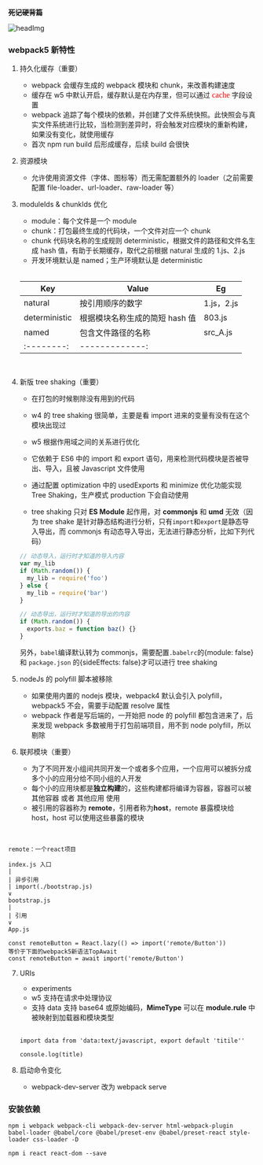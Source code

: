 **~~死记硬背篇~~**

![headImg](https://img-blog.csdnimg.cn/20190110153341989.jpg?x-oss-process=image/watermark,type_ZmFuZ3poZW5naGVpdGk,shadow_10,text_aHR0cHM6Ly9ibG9nLmNzZG4ubmV0L3dlaXhpbl8zODE4NDc0MQ==,size_16,color_FFFFFF,t_70)

### webpack5 新特性

1. 持久化缓存（重要）

   - webpack 会缓存生成的 webpack 模块和 chunk，来改善构建速度
   - 缓存在 w5 中默认开启，缓存默认是在内存里，但可以通过 <font face="楷体" size = 3 color = red > cache </font> 字段设置
   - webpack 追踪了每个模块的依赖，并创建了文件系统快照。此快照会与真实文件系统进行比较，当检测到差异时，将会触发对应模块的重新构建，如果没有变化，就使用缓存
   - 首次 npm run build 后形成缓存，后续 build 会很快

2. 资源模块

   - 允许使用资源文件（字体、图标等）而无需配置额外的 loader（之前需要配置 file-loader、url-loader、raw-loader 等）

3. moduleIds & chunkIds 优化

   - module：每个文件是一个 module
   - chunk：打包最终生成的代码块，一个文件对应一个 chunk
   - chunk 代码块名称的生成规则 deterministic，根据文件的路径和文件名生成 hash 值，有助于长期缓存，取代之前根据 natural 生成的 1.js、2.js
   - 开发环境默认是 named；生产环境默认是 deterministic

   <br>

   | Key           | Value                          | Eg         |
   | ------------- | ------------------------------ | ---------- |
   | natural       | 按引用顺序的数字               | 1.js，2.js |
   | deterministic | 根据模块名称生成的简短 hash 值 | 803.js     |
   | named         | 包含文件路径的名称             | src_A.js   |
   | :--------:    | -------------:                 |

<br>

4. 新版 tree shaking（重要）

   - 在打包的时候剔除没有用到的代码
   - w4 的 tree shaking 很简单，主要是看 import 进来的变量有没有在这个模块出现过
   - w5 根据作用域之间的关系进行优化
   - 它依赖于 ES6 中的 import 和 export 语句，用来检测代码模块是否被导出、导入，且被 Javascript 文件使用
   - 通过配置 optimization 中的 usedExports 和 minimize 优化功能实现 Tree Shaking，生产模式 production 下会自动使用

   - tree shaking 只对 **ES Module** 起作用，对 **commonjs** 和 **umd** 无效（因为 tree shake 是针对静态结构进行分析，只有`import`和`export`是静态导入导出，而 commonjs 有动态导入导出，无法进行静态分析，比如下列代码）

   ```javascript
   // 动态导入，运行时才知道的导入内容
   var my_lib
   if (Math.random()) {
     my_lib = require('foo')
   } else {
     my_lib = require('bar')
   }

   // 动态导出，运行时才知道的导出的内容
   if (Math.random()) {
     exports.baz = function baz() {}
   }
   ```

   另外，`babel`编译默认转为 commonjs，需要配置`.babelrc`的{module: false}和 `package.json` 的{sideEffects: false}才可以进行 tree shaking

5. nodeJs 的 polyfill 脚本被移除

   - 如果使用内置的 nodejs 模块，webpack4 默认会引入 polyfill，webpack5 不会，需要手动配置 resolve 属性
   - webpack 作者是写后端的，一开始把 node 的 polyfill 都包含进来了，后来发现 webpack 多数被用于打包前端项目，用不到 node polyfill，所以剔除

6. 联邦模块（重要）

   - 为了不同开发小组间共同开发一个或者多个应用，一个应用可以被拆分成多个小的应用分给不同小组的人开发
   - 每个小的应用块都是**独立构建**的，这些构建都将编译为容器，容器可以被 其他容器 或者 其他应用 使用
   - 被引用的容器称为 **remote**，引用者称为**host**，remote 暴露模块给 host，host 可以使用这些暴露的模块

<br>

```
remote：一个react项目

index.js 入口
|
| 异步引用
| import(./bootstrap.js)
∨
bootstrap.js
|
| 引用
∨
App.js

const remoteButton = React.lazy(() => import('remote/Button'))
等价于下面的webpack5新语法TopAwait
const remoteButton = await import('remote/Button')
```

7. URIs

   - experiments
   - w5 支持在请求中处理协议
   - 支持 data 支持 base64 或原始编码，**MimeType** 可以在 **module.rule** 中被映射到加载器和模块类型

   <br>

   ```javacript
   import data from 'data:text/javascript, export default 'titile''

   console.log(title)
   ```

8. 启动命令变化
   - webpack-dev-server 改为 webpack serve

### 安装依赖

```
npm i webpack webpack-cli webpack-dev-server html-webpack-plugin babel-loader @babel/core @babel/preset-env @babel/preset-react style-loader css-loader -D

npm i react react-dom --save
```
